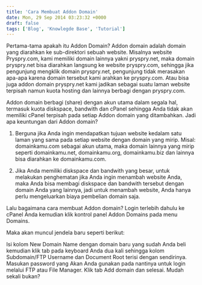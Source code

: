 ```yaml
---
title: 'Cara Membuat Addon Domain'
date: Mon, 29 Sep 2014 03:23:32 +0000
draft: false
tags: ['Blog', 'Knowlegde Base', 'Tutorial']
---
```


Pertama-tama apakah itu Addon Domain? Addon domain adalah domain yang diarahkan ke sub-direktori sebuah website. Misalnya website Pryspry.com, kami memiliki domain lainnya yakni pryspry.net, maka domain pryspry.net bisa diarahkan langsung ke website pryspry.com, sehingga jika pengunjung mengklik domain pryspry.net, pengunjung tidak merasakan apa-apa karena domain tersebut kami arahkan ke pryspry.com. Atau bisa juga addon domain pryspry.net kami jadikan sebagai suatu laman website terpisah namun kuota hosting dan lainnya berbagi dengan pryspry.com.

Addon domain berbagi (share) dengan akun utama dalam segala hal, termasuk kuota diskspace, bandwith dan cPanel sehingga Anda tidak akan memiliki cPanel terpisah pada setiap Addon domain yang ditambahkan. Jadi apa keuntungan dari Addon domain?

1.  Berguna jika Anda ingin mendapatkan tujuan website kedalam satu laman yang sama pada setiap website dengan domain yang mirip. Misal: domainkamu.com sebagai akun utama, maka domain lainnya yang mirip seperti domainkamu.net, domainkamu.org, domainkamu.biz dan lainnya bisa diarahkan ke domainkamu.com.
    
2.  Jika Anda memiliki diskspace dan bandwith yang besar, untuk melakukan penghematan jika Anda ingin menambah website Anda, maka Anda bisa membagi diskspace dan bandwith tersebut dengan domain Anda yang lainnya, jadi untuk menambah website, Anda hanya perlu mengeluarkan biaya pembelian domain saja.
    

Lalu bagaimana cara membuat Addon domain? Login terlebih dahulu ke cPanel Anda kemudian klik kontrol panel Addon Domains pada menu Domains.

Maka akan muncul jendela baru seperti berikut:

Isi kolom New Domain Name dengan domain baru yang sudah Anda beli kemudian klik tab pada keyboard Anda dua kali sehingga kolom Subdomain/FTP Username dan Document Root terisi dengan sendirinya. Masukan password yang Akan Anda gunakan pada nantinya untuk login melalui FTP atau File Manager. Klik tab Add domain dan selesai. Mudah sekali bukan?